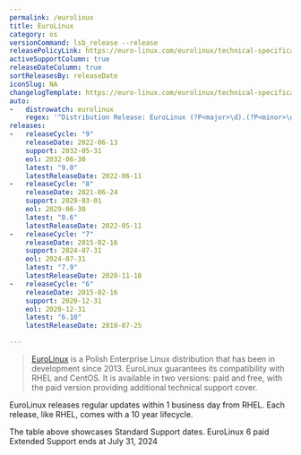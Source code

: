 ```yaml
---
permalink: /eurolinux
title: EuroLinux
category: os
versionCommand: lsb_release --release
releasePolicyLink: https://euro-linux.com/eurolinux/technical-specifications/
activeSupportColumn: true
releaseDateColumn: true
sortReleasesBy: releaseDate
iconSlug: NA
changelogTemplate: https://euro-linux.com/eurolinux/technical-specifications/
auto:
-   distrowatch: eurolinux
    regex: '^Distribution Release: EuroLinux (?P<major>\d).(?P<minor>\d)$'
releases:
-   releaseCycle: "9"
    releaseDate: 2022-06-13
    support: 2032-05-31
    eol: 2032-06-30
    latest: "9.0"
    latestReleaseDate: 2022-06-11
-   releaseCycle: "8"
    releaseDate: 2021-06-24
    support: 2029-03-01
    eol: 2029-06-30
    latest: "8.6"
    latestReleaseDate: 2022-05-11
-   releaseCycle: "7"
    releaseDate: 2015-02-16
    support: 2024-07-31
    eol: 2024-07-31
    latest: "7.9"
    latestReleaseDate: 2020-11-18
-   releaseCycle: "6"
    releaseDate: 2015-02-16
    support: 2020-12-31
    eol: 2020-12-31
    latest: "6.10"
    latestReleaseDate: 2018-07-25

---
```


> [EuroLinux](https://euro-linux.com) is a Polish Enterprise Linux distribution that has been in development since 2013. EuroLinux guarantees its compatibility with RHEL and CentOS. It is available in two versions: paid and free, with the paid version providing additional technical support cover.

EuroLinux releases regular updates within 1 business day from RHEL. Each release, like RHEL, comes with a 10 year lifecycle.

The table above showcases Standard Support dates. EuroLinux 6 paid Extended Support ends at July 31, 2024
